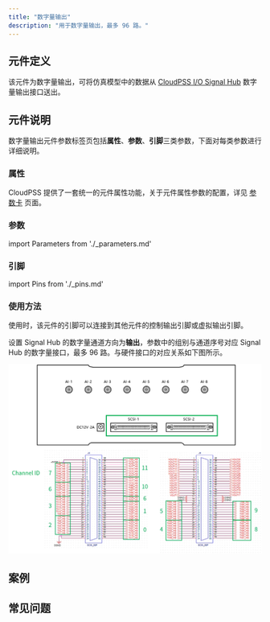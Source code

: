 ```yaml
---
title: "数字量输出"
description: "用于数字量输出，最多 96 路。"
---
```


## 元件定义

该元件为数字量输出，可将仿真模型中的数据从 [CloudPSS I/O Signal Hub](../../../../../hardware/10-desktop-type/20-cloudpss-io-signal-hub/index.md) 数字量输出接口送出。

## 元件说明

数字量输出元件参数标签页包括**属性**、**参数**、**引脚**三类参数，下面对每类参数进行详细说明。

### 属性

CloudPSS 提供了一套统一的元件属性功能，关于元件属性参数的配置，详见 [参数卡](docs/documents/software/10-xstudio/20-simstudio/40-workbench/20-function-zone/30-design-tab/30-param-panel/index.md) 页面。

### 参数

import Parameters from './_parameters.md'

<Parameters/>

### 引脚

import Pins from './_pins.md'

<Pins/>

### 使用方法

使用时，该元件的引脚可以连接到其他元件的控制输出引脚或虚拟输出引脚。

设置 Signal Hub 的数字量通道方向为**输出**，参数中的组别与通道序号对应 Signal Hub 的数字量接口，最多 96 路。与硬件接口的对应关系如下图所示。

![数字量输出元件与硬件接口的对应关系](./digital-interface.png "数字量输出元件与硬件接口的对应关系")  

## 案例

## 常见问题

